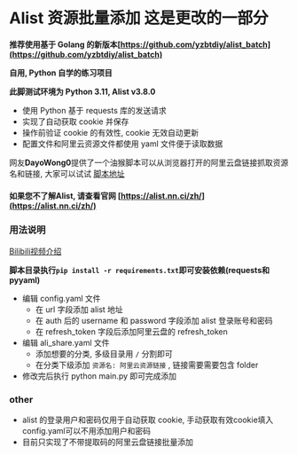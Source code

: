 # Alist 资源批量添加 这是更改的一部分

**推荐使用基于 Golang 的新版本[https://github.com/yzbtdiy/alist_batch](https://github.com/yzbtdiy/alist_batch)**

**自用, Python 自学的练习项目**

**此脚测试环境为 Python 3.11, Alist v3.8.0**

* 使用 Python 基于 requests 库的发送请求
* 实现了自动获取 cookie 并保存
* 操作前验证 cookie 的有效性, cookie 无效自动更新
* 配置文件和阿里云资源文件都使用 yaml 文件便于读取数据

网友**DayoWong0**提供了一个油猴脚本可以从浏览器打开的阿里云盘链接抓取资源名和链接, 大家可以试试 [脚本地址](https://greasyfork.org/zh-CN/scripts/457223-%E5%A4%8D%E5%88%B6%E4%B8%BA%E6%B7%BB%E5%8A%A0%E5%88%B0alist%E9%98%BF%E9%87%8C%E4%BA%91%E7%9B%98%E5%88%86%E4%BA%AB%E9%93%BE%E6%8E%A5%E7%9A%84%E6%A0%BC%E5%BC%8F)

#### 如果您不了解Alist, 请查看官网 [https://alist.nn.ci/zh/](https://alist.nn.ci/zh/)

### 用法说明

[Bilibili视频介绍](https://www.bilibili.com/video/BV1kP4y197xm)

**脚本目录执行`pip install -r requirements.txt`即可安装依赖(requests和pyyaml)**

* 编辑 config.yaml 文件
  * 在 url 字段添加 alist 地址
  * 在 auth 后的 username 和 password 字段添加 alist 登录账号和密码
  * 在 refresh_token 字段后添加阿里云盘的 refresh_token
* 编辑 ali_share.yaml 文件
  * 添加想要的分类, 多级目录用 `/` 分割即可
  * 在分类下级添加 `资源名: 阿里云资源链接` , 链接需要需要包含 folder
* 修改完后执行 python main.py 即可完成添加

### other

* alist 的登录用户和密码仅用于自动获取 cookie, 手动获取有效cookie填入config.yaml可以不用添加用户和密码
* 目前只实现了不带提取码的阿里云盘链接批量添加
